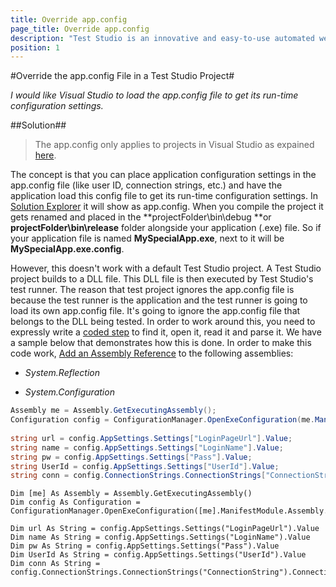 ```yaml
---
title: Override app.config
page_title: Override app.config
description: "Test Studio is an innovative and easy-to-use automated web, WPF and load testing solution. Test Studio tests support essential technologies like ASP.NET AJAX, Silverlight, PHP and MVC. HTML5, Testing framework, functional testing, performance testing, load testing, exploratory testing, manual testing."
position: 1
---
```

#Override the app.config File in a Test Studio Project#

*I would like Visual Studio to load the app.config file to get its run-time configuration settings.*

##Solution##

> The app.config only applies to projects in Visual Studio as expained <a href="http://msdn.microsoft.com/en-us/library/a65txexh.aspx" target="_blank">here</a>.

The concept is that you can place application configuration settings in the app.config file (like user ID, connection strings, etc.) and have the application load this config file to get its run-time configuration settings. In <a href="http://msdn.microsoft.com/en-us/library/26k97dbc(v=vs.80).aspx" target="_blank">Solution Explorer</a> it will show as app.config. When you compile the project it gets renamed and placed in the **projectFolder\bin\debug **or **projectFolder\bin\release** folder alongside your application (.exe) file. So if your application file is named **MySpecialApp.exe**, next to it will be **MySpecialApp.exe.config**.
 
However, this doesn't work with a default Test Studio project. A Test Studio project builds to a DLL file. This DLL file is then executed by Test Studio's test runner. The reason that test project ignores the app.config file is because the test runner is the application and the test runner is going to load its own app.config file. It's going to ignore the app.config file that belongs to the DLL being tested. In order to work around this, you need to expressly write a <a href="/features/custom-steps/script-step" target="_blank">coded step</a> to find it, open it, read it and parse it. We have a sample below that demonstrates how this is done. In order to make this code work, <a href="/advanced-topics/coded-steps/add-assembly-reference" target="_blank">Add an Assembly Reference</a> to the following assemblies:

* *System.Reflection*

* *System.Configuration*

```C#
Assembly me = Assembly.GetExecutingAssembly();
Configuration config = ConfigurationManager.OpenExeConfiguration(me.ManifestModule.Assembly.Location);
  
string url = config.AppSettings.Settings["LoginPageUrl"].Value;
string name = config.AppSettings.Settings["LoginName"].Value;
string pw = config.AppSettings.Settings["Pass"].Value;
string UserId = config.AppSettings.Settings["UserId"].Value;
string conn = config.ConnectionStrings.ConnectionStrings["ConnectionString"].ConnectionString;
```

```VB
Dim [me] As Assembly = Assembly.GetExecutingAssembly()
Dim config As Configuration = ConfigurationManager.OpenExeConfiguration([me].ManifestModule.Assembly.Location)
 
Dim url As String = config.AppSettings.Settings("LoginPageUrl").Value
Dim name As String = config.AppSettings.Settings("LoginName").Value
Dim pw As String = config.AppSettings.Settings("Pass").Value
Dim UserId As String = config.AppSettings.Settings("UserId").Value
Dim conn As String = config.ConnectionStrings.ConnectionStrings("ConnectionString").ConnectionString
```